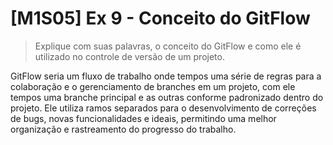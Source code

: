 # [M1S05] Ex 9 - Conceito do GitFlow

> Explique com suas palavras, o conceito do GitFlow e como ele é utilizado no controle de versão de um projeto.

GitFlow seria um fluxo de trabalho onde tempos uma série de regras para a colaboração e o gerenciamento de branches em um projeto, com ele tempos uma branche principal e as outras conforme padronizado dentro do projeto. Ele utiliza ramos separados para o desenvolvimento de correções de bugs, novas funcionalidades e ideais, permitindo uma melhor organização e rastreamento do progresso do trabalho.
